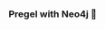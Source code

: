 ### Pregel with Neo4j 🚀



































































































































 



































































































































